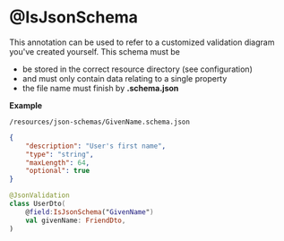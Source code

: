 # @IsJsonSchema

This annotation can be used to refer to a customized validation diagram you've created yourself.
This schema must be
- be stored in the correct resource directory (see configuration)
- and must only contain data relating to a single property
- the file name must finish by **.schema.json**

**Example**

`/resources/json-schemas/GivenName.schema.json`
```json
{
    "description": "User's first name",
    "type": "string",
    "maxLength": 64,
    "optional": true
}
```

```kotlin
@JsonValidation
class UserDto(
    @field:IsJsonSchema("GivenName")
    val givenName: FriendDto,
)
```